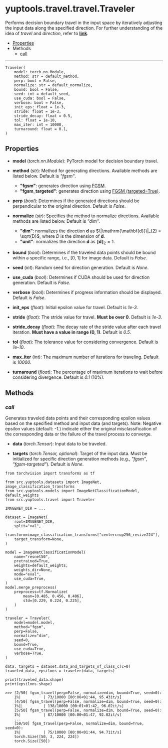# yuptools.travel.travel.Traveler

Performs decision boundary travel in the input space
by iteratively adjusting the input data along the specified direction.
For further understanding of the idea of *travel* and *direction*,
refer to [**link**](https://arxiv.org/abs/2210.05742).


- [Properties](#properties)
- Methods
  - [call](#call)


---


```
Traveler(
    model: torch.nn.Module,
    method: str = default_method,
    perp: bool = False,
    normalize: str = default_normalize,
    bound: bool = False,
    seed: int = default_seed,
    use_cuda: bool = False,
    verbose: bool = False,
    init_eps: float = 1e-3,
    stride: float = 1e-3,
    stride_decay: float = 0.5,
    tol: float = 1e-10,
    max_iter: int = 10000,
    turnaround: float = 0.1,
)
```

## Properties

- **model** (*torch.nn.Module*):
PyTorch model for decision boundary travel.

- **method** (*str*):
Method for generating directions.
Available methods are listed below.
Default is *"fgsm"*.

    - **"fgsm"**: generates direction using [FGSM](../attacks/FGSM.md).
    - **"fgsm_targeted"**: generates direction using [FGSM (targeted=True)](../attacks/FGSM.md).

- **perp** (*bool*):
Determines if the generated directions should be perpendicular to the original direction.
Default is *False*.

- **normalize** (*str*):
Specifies the method to normalize directions.
Available methods are listed below.
Default is *"dim"*.

    - **"dim"**: normalizes the direction $\mathrm{\mathbf{d}}$ as 
        $\|\mathrm{\mathbf{d}}\|_{2} = \sqrt{D}$,
        where $D$ is the dimension of $\mathrm{\mathbf{d}}$.
    - **"unit"**: normalizes the direction $\mathrm{\mathbf{d}}$ as 
        $\|\mathrm{\mathbf{d}}\|_{2} = 1$.

- **bound** (*bool*):
Determines if the traveled data points should be bound within a specific range,
i.e., [0, 1] for image data.
Default is *False*.

- **seed** (*int*):
Random seed for direction generation.
Default is *None*.

- **use_cuda** (*bool*):
Determines if CUDA should be used for direction generation.
Default is *False*.

- **verbose** (*bool*):
Determines if progress information should be displayed.
Default is *False*.

- **init_eps** (*float*):
Initial epsilon value for travel.
Default is *1e-3*.

- **stride** (*float*):
The stride value for travel.
**Must be over 0**.
Default is *1e-3*.

- **stride_decay** (*float*):
The decay rate of the stride value after each travel iteration.
**Must have a value in range (0, 1)**.
Default is *0.5*.

- **tol** (*float*):
The tolerance value for considering convergence.
Default is *1e-10*.

- **max_iter** (*int*):
The maximum number of iterations for traveling.
Default is *10000*.

- **turnaround** (*float*):
The percentage of maximum iterations to wait before considering divergence.
Default is *0.1* (10%).


## Methods


### *call*

Generates traveled data points and their corresponding epsilon values
based on the specified method and input data (and targets).
Note: Negative epsilon values (default: *-1.*) indicate either
the original misclassification of the corresponding data
or the failure of the travel process to converge.

- **data** (*torch.Tensor*):
Input data to be traveled.

- **targets** (*torch.Tensor, optional*):
Target of the input data.
Must be initialized for specific direction generation methods
(e.g., *"fgsm"*, *"fgsm-targeted"*).
Default is *None*.

```
from torchvision import transforms as tf

from src.yuptools.datasets import ImageNet, image_classification_transforms
from src.yuptools.models import ImageNetClassificationModel, default_weights
from src.yuptools.travel import Traveler

IMAGENET_DIR = ...

dataset = ImageNet(
    root=IMAGENET_DIR,
    split="val",
    transform=image_classification_transforms["centercrop256_resize224"],
    target_transform=None,
)

model = ImageNetClassificationModel(
    name="resnet50",
    pretrained=True,
    weights=default_weights,
    weights_dir=None,
    mode="eval",
    use_cuda=True,
)
model.merge_preprocess(
    preprocess=tf.Normalize(
        mean=[0.485, 0.456, 0.406],
        std=[0.229, 0.224, 0.225],
    )
)

traveler = Traveler(
    model=model.model,
    method="fgsm",
    perp=False,
    normalize="dim",
    seed=0,
    bound=True,
    use_cuda=True,
    verbose=True,
)

data, targets = dataset.data_and_targets_of_class_c(c=0)
traveled_data, epsilons = traveler(data, targets)

print(traveled_data.shape)
print(epsilons.shape)

>>> [2/50] fgsm_travel(perp=False, normalize=dim, bound=True, seed=0):
    1%|          | 73/10000 [00:00<01:44, 95.43it/s]
    [4/50] fgsm_travel(perp=False, normalize=dim, bound=True, seed=0):
    1%|▏         | 138/10000 [00:01<01:42, 96.02it/s]
    [5/50] fgsm_travel(perp=False, normalize=dim, bound=True, seed=0):
    1%|          | 87/10000 [00:00<01:47, 92.02it/s]
    ...
    [50/50] fgsm_travel(perp=False, normalize=dim, bound=True, seed=0):
    1%|          | 75/10000 [00:00<01:44, 94.71it/s]
    torch.Size([50, 3, 224, 224])
    torch.Size([50])
```
